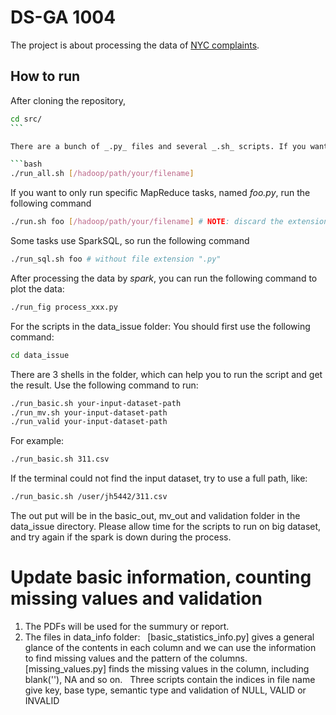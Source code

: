 # DS-GA 1004
 
The project is about processing the data of [NYC complaints](https://data.cityofnewyork.us/Social-Services/311/wpe2-h2i5).

## How to run

After cloning the repository,

```bash
cd src/
```  

There are a bunch of _.py_ files and several _.sh_ scripts. If you want to automatically run all the bash scripts, run the following command:

```bash
./run_all.sh [/hadoop/path/your/filename]
```

If you want to only run specific MapReduce tasks, named _foo.py_, run the following command

```bash
./run.sh foo [/hadoop/path/your/filename] # NOTE: discard the extension ".py"
```

Some tasks use SparkSQL, so run the following command

```bash
./run_sql.sh foo # without file extension ".py"
```

After processing the data by _spark_, you can run the following command to plot the data:

```bash
./run_fig process_xxx.py
```

For the scripts in the data_issue folder:
You should first use the following command:
```bash
cd data_issue
```
There are 3 shells in the folder, which can help you to run the script and get the result.
Use the following command to run:
```bash
./run_basic.sh your-input-dataset-path
./run_mv.sh your-input-dataset-path
./run_valid your-input-dataset-path
```
For example:
```bash
./run_basic.sh 311.csv
```
If the terminal could not find the input dataset, try to use a full path, like:
```bash
./run_basic.sh /user/jh5442/311.csv
```
The out put will be in the basic_out, mv_out and validation folder in the data_issue directory.
Please allow time for the scripts to run on big dataset, and try again if the spark is down during the process.

# Update basic information, counting missing values and validation
1. The PDFs will be used for the summury or report.
2. The files in data_info folder: 
   [basic_statistics_info.py] gives a general glance of the contents in each column and we can use the information to find missing values and the pattern of the columns.
   [missing_values.py] finds the missing values in the column, including blank(''), NA and so on.
   Three scripts contain the indices in file name give key, base type, semantic type and validation of NULL, VALID or INVALID   
